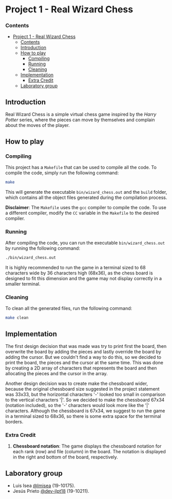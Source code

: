 # Project 1 - Real Wizard Chess

### Contents

- [Project 1 - Real Wizard Chess](#project-1---real-wizard-chess)
    - [Contents](#contents)
  - [Introduction](#introduction)
  - [How to play](#how-to-play)
    - [Compiling](#compiling)
    - [Running](#running)
    - [Cleaning](#cleaning)
  - [Implementation](#implementation)
    - [Extra Credit](#extra-credit)
  - [Laboratory group](#laboratory-group)

## Introduction

Real Wizard Chess is a simple virtual chess game inspired by the _Harry Potter_ series, where the pieces can move by themselves and complain about the moves of the player.

## How to play

### Compiling

This project has a `Makefile` that can be used to compile all the code. To compile the code, simply run the following command:

```bash
make
```

This will generate the executable `bin/wizard_chess.out` and the `build` folder, which contains all the object files generated during the compilation process.

**Disclaimer**: The `Makefile` uses the `gcc` compiler to compile the code. To use a different compiler, modify the `CC` variable in the `Makefile` to the desired compiler.

### Running

After compiling the code, you can run the executable `bin/wizard_chess.out` by running the following command:

```bash
./bin/wizard_chess.out
```

It is highly recommended to run the game in a terminal sized to 68 characters wide by 36 characters high (68x36), as the chess board is designed to fit this dimension and the game may not display correctly in a smaller terminal.

### Cleaning

To clean all the generated files, run the following command:

```bash
make clean
```

## Implementation

The first design decision that was made was try to print first the board, then overwrite the board by adding the pieces and lastly override the board by adding the cursor. But we couldn't find a way to do this, so we decided to print the board, the pieces and the cursor at the same time. This was done by creating a 2D array of characters that represents the board and then allocating the pieces and the cursor in the array.

Another design decision was to create make the chessboard wider, because the original chessboard size suggested in the project statement was 33x33, but the horizontal characters '-' looked too small in comparison to the vertical characters '|'. So we decided to make the chessboard 67x34 (notation included), so the '-' characters would look more like the '|' characters.
Although the chessboard is 67x34, we suggest to run the game in a terminal sized to 68x36, so there is some extra space for the terminal borders.

### Extra Credit

1. **Chessboard notation**: The game displays the chessboard notation for each rank (row) and file (column) in the board. The notation is displayed in the right and bottom of the board, respectively.

## Laboratory group

- Luis Isea [@lmisea](https://github.com/lmisea) (19-10175).
- Jesús Prieto [@dev-jlpt18](https://github.com/dev-jlpt18) (19-10211).
